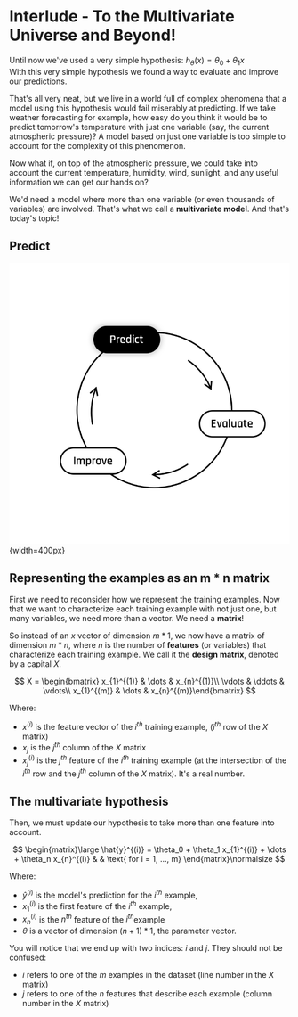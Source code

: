 # Interlude - To the Multivariate Universe and Beyond!

Until now we've used a very simple hypothesis: $h_{\theta}(x) = \theta_0 + \theta_1 x$  
With this very simple hypothesis we found a way to evaluate and improve our predictions.  

That's all very neat, but we live in a world full of complex phenomena that a model using this hypothesis would fail miserably at predicting. If we take weather forecasting for example, how easy do you think it would be to predict tomorrow's temperature with just one variable (say, the current atmospheric pressure)? A model based on just one variable is too simple to account for the complexity of this phenomenon.  

 Now what if, on top of the atmospheric pressure, we could take into account the current temperature, humidity, wind, sunlight, and any useful information we can get our hands on?

We'd need a model where more than one variable (or even thousands of variables) are involved. That's what we call a **multivariate model**. And that's today's topic!  


## Predict

![The Learning Cycle - Predict](../assets/Predict.png){width=400px}  

## Representing the examples as an m * n matrix
First we need to reconsider how we represent the training examples.  Now that we want to characterize each training example with not just one, but many variables, we need more than a vector. We need a __matrix__!  

So instead of an $x$ vector of dimension $m * 1$, we now have a matrix of dimension $m * n$, where $n$ is the number of **features** (or variables) that characterize each training example. We call it the **design matrix**, denoted by a capital $X$.   

$$
X = \begin{bmatrix} 
x_{1}^{(1)} & \dots & x_{n}^{(1)}\\
\vdots & \ddots & \vdots\\
x_{1}^{(m)} & \dots & x_{n}^{(m)}\end{bmatrix}
$$

Where:
- $x^{(i)}$ is the feature vector of the $i^{th}$ training example, ($i^{th}$ row of the $X$ matrix) 
- $x_{j}$ is the $j^{th}$ column of the $X$ matrix 
- $x_{j}^{(i)}$ is the $j^{th}$ feature of the $i^{th}$ training example (at the intersection of the $i^{th}$ row and the $j^{th}$ column of the $X$ matrix). It's a real number.
  

## The multivariate hypothesis
Then, we must update our hypothesis to take more than one feature into account. 

$$
\begin{matrix}\large
\hat{y}^{(i)} = \theta_0 + \theta_1 x_{1}^{(i)} + \dots + \theta_n x_{n}^{(i)} & & \text{ for i = 1, ..., m}    
\end{matrix}\normalsize
$$  

Where:
- $\hat{y}^{(i)}$ is the model's prediction for the $i^{th}$ example,
- $x_{1}^{(i)}$ is the first feature of the $i^{th}$ example,
- $x_{n}^{(i)}$ is the $n^{th}$ feature of the $i^{th}$example
- $\theta$ is a vector of dimension $(n + 1) * 1$, the parameter vector.
  
You will notice that we end up with two indices: $i$ and $j$. They should not be confused:
- $i$ refers to one of the $m$ examples in the dataset (line number in the $X$ matrix)
- $j$ refers to one of the $n$ features that describe each example (column number in the $X$ matrix)
